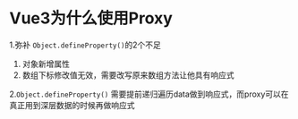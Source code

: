 # Vue3为什么使用Proxy

1.弥补 `Object.defineProperty()`的2个不足

1. 对象新增属性
2. 数组下标修改值无效，需要改写原来数组方法让他具有响应式

2.`Object.defineProperty()` 需要提前递归遍历data做到响应式，而proxy可以在真正用到深层数据的时候再做响应式
